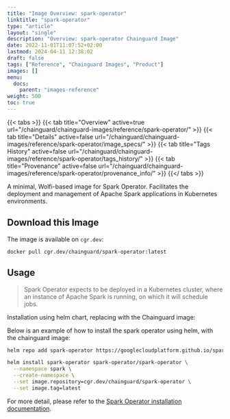 ```yaml
---
title: "Image Overview: spark-operator"
linktitle: "spark-operator"
type: "article"
layout: "single"
description: "Overview: spark-operator Chainguard Image"
date: 2022-11-01T11:07:52+02:00
lastmod: 2024-04-11 12:38:02
draft: false
tags: ["Reference", "Chainguard Images", "Product"]
images: []
menu: 
  docs: 
    parent: "images-reference"
weight: 500
toc: true
---
```


{{< tabs >}}
{{< tab title="Overview" active=true url="/chainguard/chainguard-images/reference/spark-operator/" >}}
{{< tab title="Details" active=false url="/chainguard/chainguard-images/reference/spark-operator/image_specs/" >}}
{{< tab title="Tags History" active=false url="/chainguard/chainguard-images/reference/spark-operator/tags_history/" >}}
{{< tab title="Provenance" active=false url="/chainguard/chainguard-images/reference/spark-operator/provenance_info/" >}}
{{</ tabs >}}



<!--overview:start-->
A minimal, Wolfi-based image for Spark Operator. Facilitates the deployment and management of Apache Spark applications in Kubernetes environments.
<!--overview:end-->

## Download this Image

The image is available on `cgr.dev`:

```
docker pull cgr.dev/chainguard/spark-operator:latest
```


<!--body:start-->
## Usage

> Spark Operator expects to be deployed in a Kubernetes cluster, where an
> instance of Apache Spark is running, on which it will schedule jobs.


Installation using helm chart, replacing with the Chainguard image:

Below is an example of how to install the spark operator using helm, with the
chainguard image:

```bash
helm repo add spark-operator https://googlecloudplatform.github.io/spark-on-k8s-operator

helm install spark-operator spark-operator/spark-operator \
  --namespace spark \
  --create-namespace \
  --set image.repository=cgr.dev/chainguard/spark-operator \
  --set image.tag=latest
```

For more detail, please refer to the [Spark Operator installation documentation](https://github.com/GoogleCloudPlatform/spark-on-k8s-operator?tab=readme-ov-file#installation).
<!--body:end-->

